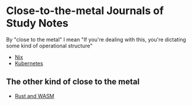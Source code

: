 # Close-to-the-metal Journals of Study Notes

By "close to the metal" I mean "If you're dealing with this, you're dictating some kind of operational structure"

- [Nix](945eed3f-350f-4460-95b7-a96ca5e5cd6d.md)
- [Kubernetes](f7ab56ca-06db-4c96-808f-4d0b0ee47819.md)

## The other kind of close to the metal

- [Rust and WASM](a0efb9a5-5ec8-4ced-8c1b-6b6a338277ce.md)
